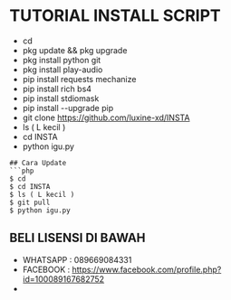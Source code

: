 # TUTORIAL INSTALL SCRIPT
- cd
- pkg update && pkg upgrade
- pkg install python git
- pkg install play-audio
- pip install requests mechanize
- pip install rich bs4
- pip install stdiomask
- pip install --upgrade pip
- git clone https://github.com/luxine-xd/INSTA
- ls ( L kecil )
- cd INSTA
- python igu.py
```
## Cara Update
```php
$ cd
$ cd INSTA
$ ls ( L kecil )
$ git pull
$ python igu.py
```
## BELI LISENSI DI BAWAH
- WHATSAPP : 089669084331
- FACEBOOK : https://www.facebook.com/profile.php?id=100089167682752
- 

